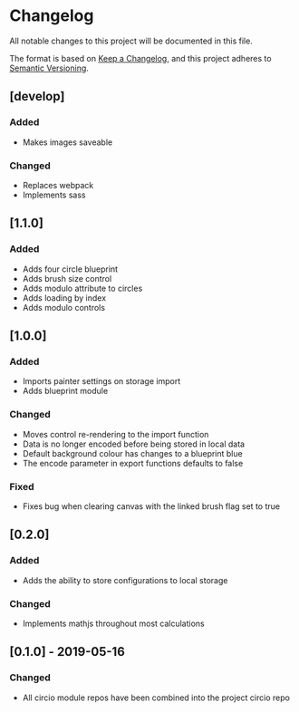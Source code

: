 # Changelog
All notable changes to this project will be documented in this file.

The format is based on [Keep a Changelog](https://keepachangelog.com/en/1.0.0/),
and this project adheres to [Semantic Versioning](https://semver.org/spec/v2.0.0.html).

## [develop]
### Added
- Makes images saveable

### Changed
- Replaces webpack
- Implements sass

## [1.1.0]
### Added

- Adds four circle blueprint
- Adds brush size control
- Adds modulo attribute to circles
- Adds loading by index
- Adds modulo controls

## [1.0.0]
### Added

- Imports painter settings on storage import
- Adds blueprint module

### Changed

- Moves control re-rendering to the import function
- Data is no longer encoded before being stored in local data
- Default background colour has changes to a blueprint blue 
- The encode parameter in export functions defaults to false 

### Fixed

- Fixes bug when clearing canvas with the linked brush flag set to true

## [0.2.0]
### Added

- Adds the ability to store configurations to local storage

### Changed

- Implements mathjs throughout most calculations

## [0.1.0] - 2019-05-16
### Changed

- All circio module repos have been combined into the project circio repo
